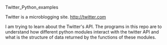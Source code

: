 Twitter_Python_examples

Twitter is a microblogging site. http://twitter.com

I am trying to learn about the Twitter's API. The programs in this repo are to understand how different python modules interact with the twitter API and what is the structure of data returned by the functions of these modules.